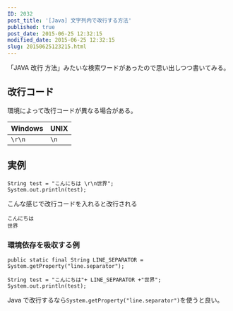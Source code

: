 ```yaml
---
ID: 2032
post_title: '[Java] 文字列内で改行する方法'
published: true
post_date: 2015-06-25 12:32:15
modified_date: 2015-06-25 12:32:15
slug: 20150625123215.html
---
```

「JAVA 改行 方法」みたいな検索ワードがあったので思い出しつつ書いてみる。
<!--more-->

<h2>改行コード</h2>

環境によって改行コードが異なる場合がある。

<table>
<thead>
<tr>
  <th>Windows</th>
  <th>UNIX</th>
</tr>
</thead>
<tbody>
<tr>
  <td><code>\r\n</code></td>
  <td><code>\n</code></td>
</tr>
</tbody>
</table>

<h2>実例</h2>

<pre><code class="java">String test = "こんにちは \r\n世界";
System.out.println(test);
</code></pre>

こんな感じで改行コードを入れると改行される

<pre><code>こんにちは
世界
</code></pre>

<h3>環境依存を吸収する例</h3>

<pre><code class="java">public static final String LINE_SEPARATOR = System.getProperty("line.separator");

String test = "こんにちは"+ LINE_SEPARATOR +"世界";
System.out.println(test);
</code></pre>

Java で改行するなら<code>System.getProperty("line.separator")</code>を使うと良い。